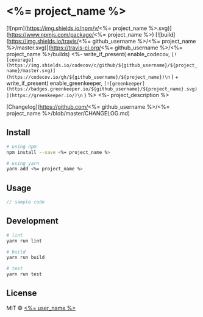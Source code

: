 # <%= project_name %>

[![npm](https://img.shields.io/npm/v/<%= project_name %>.svg)](https://www.npmjs.com/package/<%= project_name %>)
[![build](https://img.shields.io/travis/<%= github_username %>/<%= project_name %>/master.svg)](https://travis-ci.org/<%= github_username %>/<%= project_name %>/builds)
<%- write_if_present(
  enable_codecov,
  `[![coverage](https://img.shields.io/codecov/c/github/${github_username}/${project_name}/master.svg)](https://codecov.io/gh/${github_username}/${project_name})\n`
) + write_if_present(
  enable_greenkeeper,
  `[![greenkeeper](https://badges.greenkeeper.io/${github_username}/${project_name}.svg)](https://greenkeeper.io/)\n`
) %>
<%- project_description %>

[Changelog](https://github.com/<%= github_username %>/<%= project_name %>/blob/master/CHANGELOG.md)

## Install

```sh
# using npm
npm install --save <%= project_name %>

# using yarn
yarn add <%= project_name %>
```

## Usage

```ts
// sample code
```

## Development

```sh
# lint
yarn run lint

# build
yarn run build

# test
yarn run test
```

## License

MIT © [<%= user_name %>](<%= github_profile %>)
